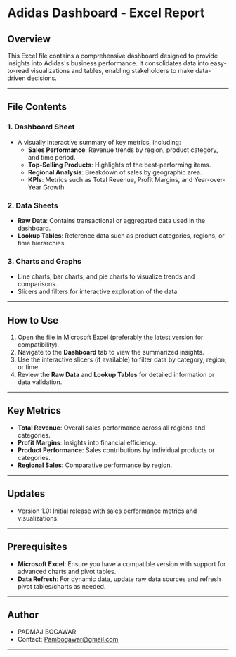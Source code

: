
# **Adidas Dashboard - Excel Report**

## **Overview**
This Excel file contains a comprehensive dashboard designed to provide insights into Adidas's business performance. It consolidates data into easy-to-read visualizations and tables, enabling stakeholders to make data-driven decisions.

---

## **File Contents**
### 1. **Dashboard Sheet**
   - A visually interactive summary of key metrics, including:
     - **Sales Performance**: Revenue trends by region, product category, and time period.
     - **Top-Selling Products**: Highlights of the best-performing items.
     - **Regional Analysis**: Breakdown of sales by geographic area.
     - **KPIs**: Metrics such as Total Revenue, Profit Margins, and Year-over-Year Growth.

### 2. **Data Sheets**
   - **Raw Data**: Contains transactional or aggregated data used in the dashboard.
   - **Lookup Tables**: Reference data such as product categories, regions, or time hierarchies.

### 3. **Charts and Graphs**
   - Line charts, bar charts, and pie charts to visualize trends and comparisons.
   - Slicers and filters for interactive exploration of the data.

---

## **How to Use**
1. Open the file in Microsoft Excel (preferably the latest version for compatibility).
2. Navigate to the **Dashboard** tab to view the summarized insights.
3. Use the interactive slicers (if available) to filter data by category, region, or time.
4. Review the **Raw Data** and **Lookup Tables** for detailed information or data validation.

---

## **Key Metrics**
- **Total Revenue**: Overall sales performance across all regions and categories.
- **Profit Margins**: Insights into financial efficiency.
- **Product Performance**: Sales contributions by individual products or categories.
- **Regional Sales**: Comparative performance by region.

---

## **Updates**
- Version 1.0: Initial release with sales performance metrics and visualizations.

---

## **Prerequisites**
- **Microsoft Excel**: Ensure you have a compatible version with support for advanced charts and pivot tables.
- **Data Refresh**: For dynamic data, update raw data sources and refresh pivot tables/charts as needed.

---

## **Author**
- PADMAJ BOGAWAR  
- Contact: Pambogawar@gmail.com 

---
